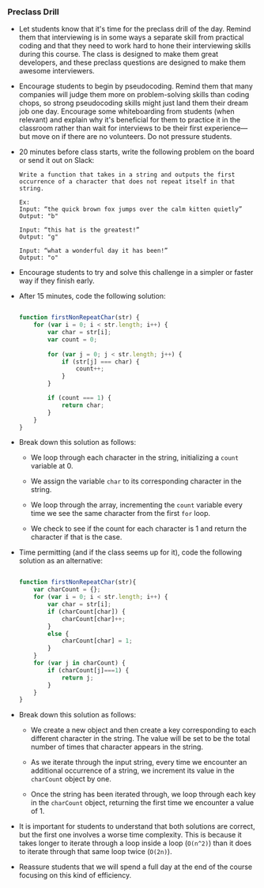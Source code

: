 ### Preclass Drill

* Let students know that it's time for the preclass drill of the day. Remind them that interviewing is in some ways a separate skill from practical coding and that they need to work hard to hone their interviewing skills during this course. The class is designed to make them great developers, and these preclass questions are designed to make them awesome interviewers.

* Encourage students to begin by pseudocoding. Remind them that many companies will judge them more on problem-solving skills than coding chops, so strong pseudocoding skills might just land them their dream job one day. Encourage some whiteboarding from students (when relevant) and explain why it's beneficial for them to practice it in the classroom rather than wait for interviews to be their first experience&mdash;but move on if there are no volunteers. Do not pressure students.

* 20 minutes before class starts, write the following problem on the board or send it out on Slack:

	```
	Write a function that takes in a string and outputs the first occurrence of a character that does not repeat itself in that string.

	Ex:
	Input: “the quick brown fox jumps over the calm kitten quietly”
	Output: "b"

	Input: “this hat is the greatest!”
	Output: "g"

	Input: “what a wonderful day it has been!”
	Output: "o"

	```

* Encourage students to try and solve this challenge in a simpler or faster way if they finish early.

* After 15 minutes, code the following solution:

	```js

	function firstNonRepeatChar(str) {
		for (var i = 0; i < str.length; i++) {
			var char = str[i];
			var count = 0;
			
			for (var j = 0; j < str.length; j++) {
				if (str[j] === char) {
					count++;
				}
			}

			if (count === 1) {
				return char;
			}
		}
	}

	```

* Break down this solution as follows:

	* We loop through each character in the string, initializing a `count` variable at 0. 

	* We assign the variable `char` to its corresponding character in the string.

	* We loop through the array, incrementing the `count` variable every time we see the same character from the first `for` loop.

	* We check to see if the count for each character is 1 and return the character if that is the case.

* Time permitting (and if the class seems up for it), code the following solution as an alternative:

	```js

	function firstNonRepeatChar(str){
		var charCount = {};
		for (var i = 0; i < str.length; i++) {
			var char = str[i];
			if (charCount[char]) {
				charCount[char]++;
			}
			else {
				charCount[char] = 1;
			}
		}
		for (var j in charCount) {
			if (charCount[j]===1) {
				return j;
			}
		}
	}  

	```

* Break down this solution as follows:

	* We create a new object and then create a key corresponding to each different character in the string. The value will be set to be the total number of times that character appears in the string.

	* As we iterate through the input string, every time we encounter an additional occurrence of a string, we increment its value in the `charCount` object by one. 

	* Once the string has been iterated through, we loop through each key in the `charCount` object, returning the first time we encounter a value of 1.

* It is important for students to understand that both solutions are correct, but the first one involves a worse time complexity. This is because it takes longer to iterate through a loop inside a loop (`O(n^2)`) than it does to iterate through that same loop twice (`O(2n)`).

* Reassure students that we will spend a full day at the end of the course focusing on this kind of efficiency.
